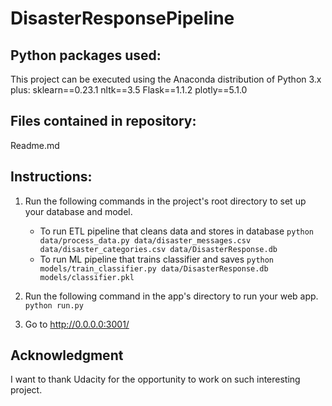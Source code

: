 # DisasterResponsePipeline


## Python packages used:

This project can be executed using the Anaconda distribution of Python 3.x plus: 
    sklearn==0.23.1 
    nltk==3.5 
    Flask==1.1.2 
    plotly==5.1.0 
## Files contained in repository:
Readme.md <br>


## Instructions:
1. Run the following commands in the project's root directory to set up your database and model.

    - To run ETL pipeline that cleans data and stores in database
        `python data/process_data.py data/disaster_messages.csv data/disaster_categories.csv data/DisasterResponse.db`
    - To run ML pipeline that trains classifier and saves
        `python models/train_classifier.py data/DisasterResponse.db models/classifier.pkl`

2. Run the following command in the app's directory to run your web app.
    `python run.py`

3. Go to http://0.0.0.0:3001/

## Acknowledgment
I want to thank Udacity for the opportunity to work on such interesting project.
